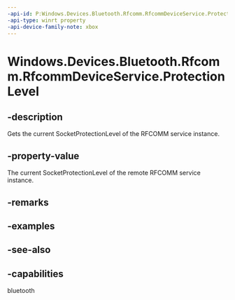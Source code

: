 ```yaml
---
-api-id: P:Windows.Devices.Bluetooth.Rfcomm.RfcommDeviceService.ProtectionLevel
-api-type: winrt property
-api-device-family-note: xbox
---
```


<!-- Property syntax
public Windows.Networking.Sockets.SocketProtectionLevel ProtectionLevel { get; }
-->

# Windows.Devices.Bluetooth.Rfcomm.RfcommDeviceService.ProtectionLevel

## -description
Gets the current SocketProtectionLevel of the RFCOMM service instance.

## -property-value
The current SocketProtectionLevel of the remote RFCOMM service instance.

## -remarks

## -examples

## -see-also

## -capabilities
bluetooth
